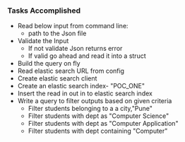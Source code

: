 ### Tasks Accomplished
- Read below input from command line:
    - path to the Json file
- Validate the Input
    - If not validate Json returns error
    - If valid go ahead and read it into a struct
- Build the query on fly
- Read elastic search URL from config
- Create elastic search client
- Create an elastic search index- "POC_ONE"
- Insert the read in out in to elastic search index
- Write a query to filter outputs based on given criteria
    - Filter students belonging to a a city,"Pune"
    - Filter students with dept as "Computer Science"
    - Filter students with dept as "Computer Application"
    - Filter students with dept containing "Computer"